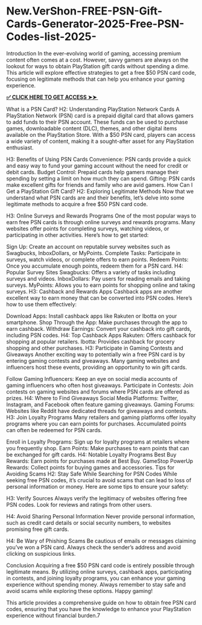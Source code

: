 # New.VerShon-FREE-PSN-Gift-Cards-Generator-2025-Free-PSN-Codes-list-2025-
Introduction
In the ever-evolving world of gaming, accessing premium content often comes at a cost. However, savvy gamers are always on the lookout for ways to obtain PlayStation gift cards without spending a dime. This article will explore effective strategies to get a free $50 PSN card code, focusing on legitimate methods that can help you enhance your gaming experience.

**[✅ CLICK HERE TO GET ACCESS ➤➤ ​​](https://xnproo.com/giftcards/)**


What is a PSN Card?
H2: Understanding PlayStation Network Cards
A PlayStation Network (PSN) card is a prepaid digital card that allows gamers to add funds to their PSN account. These funds can be used to purchase games, downloadable content (DLC), themes, and other digital items available on the PlayStation Store. With a $50 PSN card, players can access a wide variety of content, making it a sought-after asset for any PlayStation enthusiast.

H3: Benefits of Using PSN Cards
Convenience: PSN cards provide a quick and easy way to fund your gaming account without the need for credit or debit cards.
Budget Control: Prepaid cards help gamers manage their spending by setting a limit on how much they can spend.
Gifting: PSN cards make excellent gifts for friends and family who are avid gamers.
How Can I Get a PlayStation Gift Card?
H2: Exploring Legitimate Methods
Now that we understand what PSN cards are and their benefits, let’s delve into some legitimate methods to acquire a free $50 PSN card code.

H3: Online Surveys and Rewards Programs
One of the most popular ways to earn free PSN cards is through online surveys and rewards programs. Many websites offer points for completing surveys, watching videos, or participating in other activities. Here’s how to get started:

Sign Up: Create an account on reputable survey websites such as Swagbucks, InboxDollars, or MyPoints.
Complete Tasks: Participate in surveys, watch videos, or complete offers to earn points.
Redeem Points: Once you accumulate enough points, redeem them for a PSN card.
H4: Popular Survey Sites
Swagbucks: Offers a variety of tasks including surveys and videos.
InboxDollars: Pay users for reading emails and taking surveys.
MyPoints: Allows you to earn points for shopping online and taking surveys.
H3: Cashback and Rewards Apps
Cashback apps are another excellent way to earn money that can be converted into PSN codes. Here’s how to use them effectively:

Download Apps: Install cashback apps like Rakuten or Ibotta on your smartphone.
Shop Through the App: Make purchases through the app to earn cashback.
Withdraw Earnings: Convert your cashback into gift cards, including PSN codes.
H4: Top Cashback Apps
Rakuten: Offers cashback for shopping at popular retailers.
Ibotta: Provides cashback for grocery shopping and other purchases.
H3: Participate in Gaming Contests and Giveaways
Another exciting way to potentially win a free PSN card is by entering gaming contests and giveaways. Many gaming websites and influencers host these events, providing an opportunity to win gift cards.

Follow Gaming Influencers: Keep an eye on social media accounts of gaming influencers who often host giveaways.
Participate in Contests: Join contests on gaming websites and forums where PSN cards are offered as prizes.
H4: Where to Find Giveaways
Social Media Platforms: Twitter, Instagram, and Facebook often feature gaming giveaways.
Gaming Forums: Websites like Reddit have dedicated threads for giveaways and contests.
H3: Join Loyalty Programs
Many retailers and gaming platforms offer loyalty programs where you can earn points for purchases. Accumulated points can often be redeemed for PSN cards.

Enroll in Loyalty Programs: Sign up for loyalty programs at retailers where you frequently shop.
Earn Points: Make purchases to earn points that can be exchanged for gift cards.
H4: Notable Loyalty Programs
Best Buy Rewards: Earn points for purchases made at Best Buy.
GameStop PowerUp Rewards: Collect points for buying games and accessories.
Tips for Avoiding Scams
H2: Stay Safe While Searching for PSN Codes
While seeking free PSN codes, it’s crucial to avoid scams that can lead to loss of personal information or money. Here are some tips to ensure your safety:

H3: Verify Sources
Always verify the legitimacy of websites offering free PSN codes. Look for reviews and ratings from other users.

H4: Avoid Sharing Personal Information
Never provide personal information, such as credit card details or social security numbers, to websites promising free gift cards.

H4: Be Wary of Phishing Scams
Be cautious of emails or messages claiming you’ve won a PSN card. Always check the sender’s address and avoid clicking on suspicious links.

Conclusion
Acquiring a free $50 PSN card code is entirely possible through legitimate means. By utilizing online surveys, cashback apps, participating in contests, and joining loyalty programs, you can enhance your gaming experience without spending money. Always remember to stay safe and avoid scams while exploring these options. Happy gaming!

This article provides a comprehensive guide on how to obtain free PSN card codes, ensuring that you have the knowledge to enhance your PlayStation experience without financial burden.7
